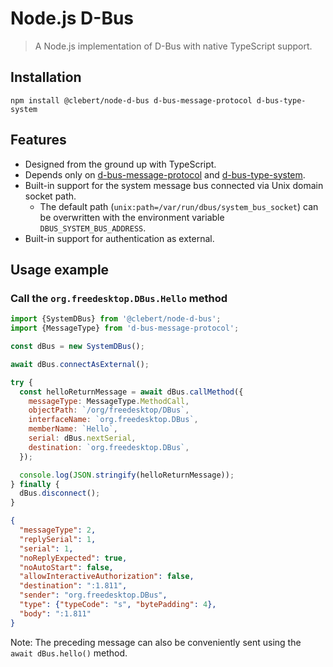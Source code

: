# Node.js D-Bus

> A Node.js implementation of D-Bus with native TypeScript support.

## Installation

```
npm install @clebert/node-d-bus d-bus-message-protocol d-bus-type-system
```

## Features

- Designed from the ground up with TypeScript.
- Depends only on
  [d-bus-message-protocol](https://github.com/clebert/d-bus-message-protocol)
  and [d-bus-type-system](https://github.com/clebert/d-bus-type-system).
- Built-in support for the system message bus connected via Unix domain socket
  path.
  - The default path (`unix:path=/var/run/dbus/system_bus_socket`) can be
    overwritten with the environment variable `DBUS_SYSTEM_BUS_ADDRESS`.
- Built-in support for authentication as external.

## Usage example

### Call the `org.freedesktop.DBus.Hello` method

```js
import {SystemDBus} from '@clebert/node-d-bus';
import {MessageType} from 'd-bus-message-protocol';

const dBus = new SystemDBus();

await dBus.connectAsExternal();

try {
  const helloReturnMessage = await dBus.callMethod({
    messageType: MessageType.MethodCall,
    objectPath: `/org/freedesktop/DBus`,
    interfaceName: `org.freedesktop.DBus`,
    memberName: `Hello`,
    serial: dBus.nextSerial,
    destination: `org.freedesktop.DBus`,
  });

  console.log(JSON.stringify(helloReturnMessage));
} finally {
  dBus.disconnect();
}
```

```json
{
  "messageType": 2,
  "replySerial": 1,
  "serial": 1,
  "noReplyExpected": true,
  "noAutoStart": false,
  "allowInteractiveAuthorization": false,
  "destination": ":1.811",
  "sender": "org.freedesktop.DBus",
  "type": {"typeCode": "s", "bytePadding": 4},
  "body": ":1.811"
}
```

Note: The preceding message can also be conveniently sent using the
`await dBus.hello()` method.
